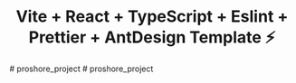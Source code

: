 <h1 align='center'>Vite + React + TypeScript + Eslint + Prettier + AntDesign Template ⚡</h1>
# proshore_project
# proshore_project
